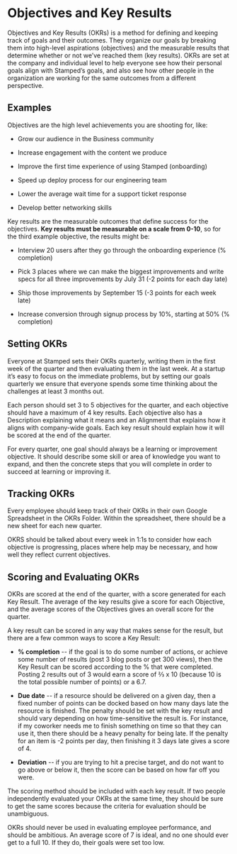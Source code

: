 # Objectives and Key Results

Objectives and Key Results (OKRs) is a method for defining and keeping track of goals and their outcomes. They organize our goals by breaking them into high-level aspirations (objectives) and the measurable results that determine whether or not we’ve reached them (key results). OKRs are set at the company and individual level to help everyone see how their personal goals align with Stamped’s goals, and also see how other people in the organization are working for the same outcomes from a different perspective.

## Examples

Objectives are the high level achievements you are shooting for, like:

* Grow our audience in the Business community

* Increase engagement with the content we produce

* Improve the first time experience of using Stamped (onboarding)

* Speed up deploy process for our engineering team

* Lower the average wait time for a support ticket response

* Develop better networking skills

Key results are the measurable outcomes that define success for the objectives. **Key results must be measurable on a scale from 0-10**, so for the third example objective, the results might be:

* Interview 20 users after they go through the onboarding experience (% completion)

* Pick 3 places where we can make the biggest improvements and write specs for all three improvements by July 31 (-2 points for each day late)

* Ship those improvements by September 15 (-3 points for each week late)

* Increase conversion through signup process by 10%, starting at 50% (% completion)

## Setting OKRs

Everyone at Stamped sets their OKRs quarterly, writing them in the first week of the quarter and then evaluating them in the last week. At a startup it’s easy to focus on the immediate problems, but by setting our goals quarterly we ensure that everyone spends some time thinking about the challenges at least 3 months out.

Each person should set 3 to 5 objectives for the quarter, and each objective should have a maximum of 4 key results. Each objective also has a Description explaining what it means and an Alignment that explains how it aligns with company-wide goals. Each key result should explain how it will be scored at the end of the quarter.

For every quarter, one goal should always be a learning or improvement objective. It should describe some skill or area of knowledge you want to expand, and then the concrete steps that you will complete in order to succeed at learning or improving it.

## Tracking OKRs

Every employee should keep track of their OKRs in their own Google Spreadsheet in the OKRs Folder. Within the spreadsheet, there should be a new sheet for each new quarter.

OKRS should be talked about every week in 1:1s to consider how each objective is progressing, places where help may be necessary, and how well they reflect current objectives.

## Scoring and Evaluating OKRs

OKRs are scored at the end of the quarter, with a score generated for each Key Result. The average of the key results give a score for each Objective, and the average scores of the Objectives gives an overall score for the quarter.

A key result can be scored in any way that makes sense for the result, but there are a few common ways to score a Key Result:

* **% completion** -- if the goal is to do some number of actions, or achieve some number of results (post 3 blog posts or get 300 views), then the Key Result can be scored according to the % that were completed. Posting 2 results out of 3 would earn a score of ⅔ x 10 (because 10 is the total possible number of points) or a 6.7.

* **Due date** -- if a resource should be delivered on a given day, then a fixed number of points can be docked based on how many days late the resource is finished. The penalty should be set with the key result and should vary depending on how time-sensitive the result is. For instance, if my coworker needs me to finish something on time so that they can use it, then there should be a heavy penalty for being late. If the penalty for an item is -2 points per day, then finishing it 3 days late gives a score of 4.

* **Deviation** -- if you are trying to hit a precise target, and do not want to go above or below it, then the score can be based on how far off you were.

The scoring method should be included with each key result. If two people independently evaluated your OKRs at the same time, they should be sure to get the same scores because the criteria for evaluation should be unambiguous.

OKRs should never be used in evaluating employee performance, and should be ambitious. An average score of 7 is ideal, and no one should ever get to a full 10. If they do, their goals were set too low.
